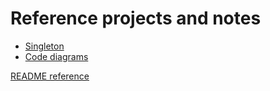 # Reference projects and notes

* [Singleton](Singleton)
* [Code diagrams](UML) 

[README reference](https://raw.githubusercontent.com/tchapi/markdown-cheatsheet/master/README.md)
